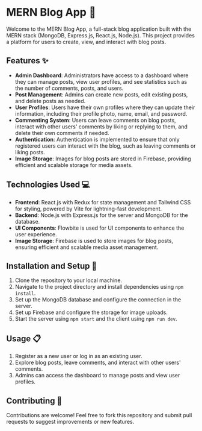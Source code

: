 # MERN Blog App 📝

Welcome to the MERN Blog App, a full-stack blog application built with the MERN stack (MongoDB, Express.js, React.js, Node.js). This project provides a platform for users to create, view, and interact with blog posts.

## Features ✨

- **Admin Dashboard**: Administrators have access to a dashboard where they can manage posts, view user profiles, and see statistics such as the number of comments, posts, and users.
- **Post Management**: Admins can create new posts, edit existing posts, and delete posts as needed.
- **User Profiles**: Users have their own profiles where they can update their information, including their profile photo, name, email, and password.
- **Commenting System**: Users can leave comments on blog posts, interact with other users' comments by liking or replying to them, and delete their own comments if needed.
- **Authentication**: Authentication is implemented to ensure that only registered users can interact with the blog, such as leaving comments or liking posts.
- **Image Storage**: Images for blog posts are stored in Firebase, providing efficient and scalable storage for media assets.

## Technologies Used 💻

- **Frontend**: React.js with Redux for state management and Tailwind CSS for styling, powered by Vite for lightning-fast development.
- **Backend**: Node.js with Express.js for the server and MongoDB for the database.
- **UI Components**: Flowbite is used for UI components to enhance the user experience.
- **Image Storage**: Firebase is used to store images for blog posts, ensuring efficient and scalable media asset management.

## Installation and Setup 🚀

1. Clone the repository to your local machine.
2. Navigate to the project directory and install dependencies using `npm install`.
3. Set up the MongoDB database and configure the connection in the server.
4. Set up Firebase and configure the storage for image uploads.
5. Start the server using `npm start` and the client using `npm run dev`.

## Usage 📋

1. Register as a new user or log in as an existing user.
2. Explore blog posts, leave comments, and interact with other users' comments.
3. Admins can access the dashboard to manage posts and view user profiles.

## Contributing 🤝

Contributions are welcome! Feel free to fork this repository and submit pull requests to suggest improvements or new features.
